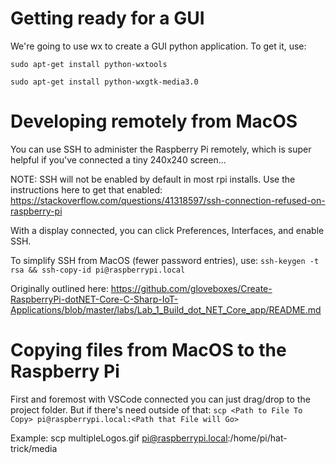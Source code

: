 # Getting ready for a GUI
We're going to use wx to create a GUI python application. To get it, use:

`sudo apt-get install python-wxtools`

`sudo apt-get install python-wxgtk-media3.0`

# Developing remotely from MacOS
You can use SSH to administer the Raspberry Pi remotely, which is super helpful if you've connected a tiny 240x240 screen...

NOTE: SSH will not be enabled by default in most rpi installs. Use the instructions here to get that enabled: https://stackoverflow.com/questions/41318597/ssh-connection-refused-on-raspberry-pi

With a display connected, you can click Preferences, Interfaces, and enable SSH.

To simplify SSH from MacOS (fewer password entries), use:
`ssh-keygen -t rsa && ssh-copy-id pi@raspberrypi.local`

Originally outlined here: https://github.com/gloveboxes/Create-RaspberryPi-dotNET-Core-C-Sharp-IoT-Applications/blob/master/labs/Lab_1_Build_dot_NET_Core_app/README.md


# Copying files from MacOS to the Raspberry Pi
First and foremost with VSCode connected you can just drag/drop to the project folder. But if there's need outside of that:
`scp <Path to File To Copy> pi@raspberrypi.local:<Path that File will Go>`

Example: scp multipleLogos.gif pi@raspberrypi.local:/home/pi/hat-trick/media
